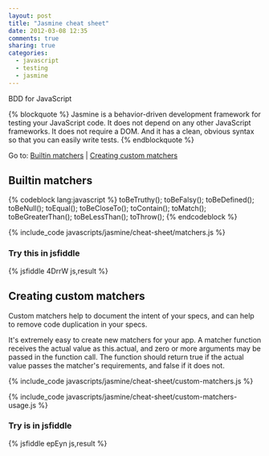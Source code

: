 ```yaml
---
layout: post
title: "Jasmine cheat sheet"
date: 2012-03-08 12:35
comments: true
sharing: true
categories:
  - javascript
  - testing
  - jasmine
---
```


BDD for JavaScript

{% blockquote %}
Jasmine is a behavior-driven development framework for testing your JavaScript code. It does not depend on any other JavaScript frameworks. It does not require a DOM. And it has a clean, obvious syntax so that you can easily write tests.
{% endblockquote %}

<!-- more -->

Go to: [Builtin matchers](#builtin-matchers) | [Creating custom matchers](#custom-matchers)

<a name="builtin-matchers"></a>
## Builtin matchers

{% codeblock lang:javascript %}
toBeTruthy(); toBeFalsy(); toBeDefined(); toBeNull();
toEqual(); toBeCloseTo(); toContain(); toMatch();
toBeGreaterThan(); toBeLessThan();
toThrow();
{% endcodeblock %}

{% include_code javascripts/jasmine/cheat-sheet/matchers.js %}

### Try this in jsfiddle

{% jsfiddle 4DrrW js,result %}

<a name="custom-matchers"></a>
## Creating custom matchers

Custom matchers help to document the intent of your specs, and can help to remove code duplication in your specs.

It's extremely easy to create new matchers for your app. A matcher function receives the actual value as this.actual, and zero or more arguments may be passed in the function call. The function should return true if the actual value passes the matcher's requirements, and false if it does not.

{% include_code javascripts/jasmine/cheat-sheet/custom-matchers.js %}

{% include_code javascripts/jasmine/cheat-sheet/custom-matchers-usage.js %}

### Try is in jsfiddle

{% jsfiddle epEyn js,result %}
